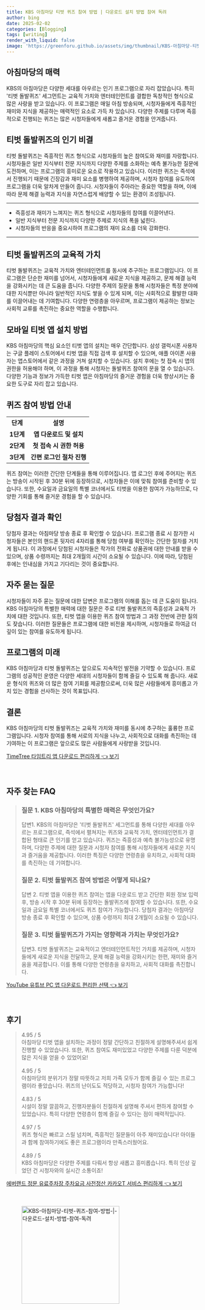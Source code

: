 ```yaml
---
title: KBS 아침마당 티벗 퀴즈 참여 방법 | 다운로드 설치 방법 참여 독려
author: bing
date: 2025-02-02
categories: [Blogging]
tags: [writing]
render_with_liquid: false
image: 'https://greenforu.github.io/assets/img/thumbnail/KBS-아침마당-티벗-퀴즈-참여-방법-|-다운로드-설치-방법-참여-독려.webp'
---
```



<h2 id='아침마당의 매력'>아침마당의 매력</h2>

<p>KBS의 아침마당은 다양한 세대를 아우르는 인기 프로그램으로 자리 잡았습니다. 특히 '티벗 돌발퀴즈' 세그먼트는 교육적 가치와 엔터테인먼트를 결합한 독창적인 형식으로 많은 사랑을 받고 있습니다. 이 프로그램은 매일 아침 방송되며, 시청자들에게 즉흥적인 재미와 지식을 제공하는 매력적인 요소로 가득 차 있습니다. 다양한 주제를 다루며 즉흥적으로 진행되는 퀴즈는 많은 시청자들에게 새롭고 즐거운 경험을 안겨줍니다.</p>

<h2 id='티벗 돌발퀴즈의 인기 비결'>티벗 돌발퀴즈의 인기 비결</h2>

<p>티벗 돌발퀴즈는 즉흥적인 퀴즈 형식으로 시청자들의 높은 참여도와 재미를 자랑합니다. 시청자들은 일반 지식부터 전문 지식까지 다양한 주제를 소화하는 예측 불가능한 질문에 도전하며, 이는 프로그램의 흥미로운 요소로 작용하고 있습니다. 이러한 퀴즈는 즉석에서 진행되기 때문에 긴장감과 재미 요소를 병행하여 제공하며, 시청자 참여를 유도하여 프로그램을 더욱 알차게 만들어 줍니다. 시청자들이 주아라는 중요한 역할을 하며, 이에 따라 문제 해결 능력과 지식을 자연스럽게 배양할 수 있는 환경이 조성됩니다.</p>

<hr />

<ul>
    <li>즉흥성과 재미가 느껴지는 퀴즈 형식으로 시청자들의 참여를 이끌어낸다.</li>
    <li>일반 지식부터 전문 지식까지 다양한 주제로 지식의 폭을 넓힌다.</li>
    <li>시청자들의 반응을 중요시하여 프로그램의 재미 요소를 더욱 강화한다.</li>
</ul>

<hr />

<h2 id='티벗 돌발퀴즈의 교육적 가치'>티벗 돌발퀴즈의 교육적 가치</h2>

<p>티벗 돌발퀴즈는 교육적 가치와 엔터테인먼트를 동시에 추구하는 프로그램입니다. 이 프로그램은 단순한 재미를 넘어서, 시청자들에게 새로운 지식을 제공하고, 문제 해결 능력을 강화시키는 데 큰 도움을 줍니다. 다양한 주제의 질문을 통해 시청자들은 특정 분야에 대한 지식뿐만 아니라 일반적인 지식도 쌓을 수 있게 되며, 이는 사회적으로 활발한 대화를 이끌어내는 데 기여합니다. 다양한 연령층을 아우르며, 프로그램이 제공하는 정보는 사회적 교류를 촉진하는 중요한 역할을 수행합니다.</p>

<h2 id='모바일 티벗 앱 설치 방법'>모바일 티벗 앱 설치 방법</h2>

<p>KBS 아침마당의 핵심 요소인 티벗 앱의 설치는 매우 간단합니다. 삼성 갤럭시폰 사용자는 구글 플레이 스토어에서 티벗 앱을 직접 검색 후 설치할 수 있으며, 애플 아이폰 사용자는 앱스토어에서 같은 과정을 거쳐 설치할 수 있습니다. 설치 후에는 첫 접속 시 앱의 권한을 허용해야 하며, 이 과정을 통해 시청자는 돌발퀴즈 참여의 문을 열 수 있습니다. 다양한 기능과 정보가 가득한 티벗 앱은 아침마당의 즐거운 경험을 더욱 향상시키는 중요한 도구로 자리 잡고 있습니다.</p>

<h2 id='퀴즈 참여 방법 안내'>퀴즈 참여 방법 안내</h2>

<table>
    <tr>
        <td style="text-align: center; height: 17px;"><b>단계</b></td>
        <td style="text-align: center; height: 17px;"><b>설명</b></td>
    </tr>
    <tr>
        <td style="text-align: center; height: 17px;"><b>1단계</b></td>
        <td style="text-align: center; height: 17px;"><b>앱 다운로드 및 설치</b></td>
    </tr>
    <tr>
        <td style="text-align: center; height: 17px;"><b>2단계</b></td>
        <td style="text-align: center; height: 17px;"><b>첫 접속 시 권한 허용</b></td>
    </tr>
    <tr>
        <td style="text-align: center; height: 17px;"><b>3단계</b></td>
        <td style="text-align: center; height: 17px;"><b>간편 로그인 절차 진행</b></td>
    </tr>
</table>

<p>퀴즈 참여는 이러한 간단한 단계들을 통해 이루어집니다. 앱 로그인 후에 주어지는 퀴즈는 방송이 시작된 후 30분 뒤에 등장하므로, 시청자들은 이에 맞춰 참여를 준비할 수 있습니다. 또한, 수요일과 금요일의 특별 코너에서도 티벗을 이용한 참여가 가능하므로, 다양한 기회를 통해 즐거운 경험을 할 수 있습니다.</p>

<h2 id='당첨자 결과 확인'>당첨자 결과 확인</h2>

<p>당첨자 결과는 아침마당 방송 종료 후 확인할 수 있습니다. 프로그램 종료 시 참가한 시청자들은 본인의 핸드폰 뒷자리 4자리를 통해 당첨 여부를 확인하는 간단한 절차를 거치게 됩니다. 이 과정에서 당첨된 시청자들은 작가의 전화로 상품권에 대한 안내를 받을 수 있으며, 상품 수령까지는 최대 2개월의 시간이 소요될 수 있습니다. 이에 따라, 당첨된 후에는 인내심을 가지고 기다리는 것이 중요합니다.</p>

<h2 id='자주 묻는 질문'>자주 묻는 질문</h2>

<p>시청자들이 자주 묻는 질문에 대한 답변은 프로그램의 이해를 돕는 데 큰 도움이 됩니다. KBS 아침마당의 특별한 매력에 대한 질문은 주로 티벗 돌발퀴즈의 즉흥성과 교육적 가치에 대한 것입니다. 또한, 티벗 앱을 이용한 퀴즈 참여 방법과 그 과정 전반에 관한 질의도 잦습니다. 이러한 질문들은 프로그램에 대한 비전을 제시하며, 시청자들로 하여금 더 깊이 있는 참여를 유도하게 됩니다.</p>

<h2 id='프로그램의 미래'>프로그램의 미래</h2>

<p>KBS 아침마당과 티벗 돌발퀴즈는 앞으로도 지속적인 발전을 기약할 수 있습니다. 프로그램의 성공적인 운영은 다양한 세대의 시청자들이 함께 즐길 수 있도록 해 줍니다. 새로운 형식의 퀴즈와 더 많은 참여 기회를 제공함으로써, 더욱 많은 사람들에게 흥미롭고 가치 있는 경험을 선사하는 것이 목표입니다.</p>

<h2 id='결론'>결론</h2>

<p>KBS 아침마당의 티벗 돌발퀴즈는 교육적 가치와 재미를 동시에 추구하는 훌륭한 프로그램입니다. 시청자 참여를 통해 서로의 지식을 나누고, 사회적으로 대화를 촉진하는 데 기여하는 이 프로그램은 앞으로도 많은 사람들에게 사랑받을 것입니다.</p>


<p><a class="click-button" title="TimeTree 타임트리 앱 다운로드 편리하게" href="https://greenforu.github.io/posts/TimeTree-%ED%83%80%EC%9E%84%ED%8A%B8%EB%A6%AC-%EC%95%B1-%EB%8B%A4%EC%9A%B4%EB%A1%9C%EB%93%9C-%ED%8E%B8%EB%A6%AC%ED%95%98%EA%B2%8C/" rel="dofollow">TimeTree 타임트리 앱 다운로드 편리하게 👈 보기</a></p><br>
<h2 id='자주_찾는_FAQ'>자주 찾는 FAQ</h2>
<div itemscope="" itemtype="https://schema.org/FAQPage"> 
<blockquote> 
<div itemscope="" itemprop="mainEntity" itemtype="https://schema.org/Question"> 
<h3 itemprop="name">질문 1. KBS 아침마당의 특별한 매력은 무엇인가요?</h3> 
<div itemscope="" itemprop="acceptedAnswer" itemtype="https://schema.org/Answer"> 
<span itemprop="text"> 
<p>답변1. KBS의 아침마당은 '티벗 돌발퀴즈' 세그먼트를 통해 다양한 세대를 아우르는 프로그램으로, 즉석에서 펼쳐지는 퀴즈와 교육적 가치, 엔터테인먼트가 결합된 형태로 큰 인기를 얻고 있습니다. 퀴즈는 즉흥성과 예측 불가능성으로 유명하며, 다양한 주제에 대한 질문과 시청자 참여를 통해 시청자들에게 새로운 지식과 즐거움을 제공합니다. 이러한 특징은 다양한 연령층을 유치하고, 사회적 대화를 촉진하는 데 기여합니다.</p> 
</span> 
</div> 
</div> 
<div itemscope="" itemprop="mainEntity" itemtype="https://schema.org/Question"> 
<h3 itemprop="name">질문 2. 티벗 돌발퀴즈 참여 방법은 어떻게 되나요?</h3> 
<div itemscope="" itemprop="acceptedAnswer" itemtype="https://schema.org/Answer"> 
<span itemprop="text"> 
<p>답변 2. 티벗 앱을 이용한 퀴즈 참여는 앱을 다운로드 받고 간단한 회원 정보 입력 후, 방송 시작 후 30분 뒤에 등장하는 돌발퀴즈에 참여할 수 있습니다. 또한, 수요일과 금요일 특별 코너에서도 퀴즈 참여가 가능합니다. 당첨자 결과는 아침마당 방송 종료 후 확인할 수 있으며, 상품 수령까지 최대 2개월이 소요될 수 있습니다.</p> 
</span> 
</div> 
</div> 
<div itemscope="" itemprop="mainEntity" itemtype="https://schema.org/Question"> 
<h3 itemprop="name">질문 3. 티벗 돌발퀴즈가 가지는 영향력과 가치는 무엇인가요?</h3> 
<div itemscope="" itemprop="acceptedAnswer" itemtype="https://schema.org/Answer"> 
<span itemprop="text"> 
<p>답변3. 티벗 돌발퀴즈는 교육적이고 엔터테인먼트적인 가치를 제공하며, 시청자들에게 새로운 지식을 전달하고, 문제 해결 능력을 강화시키는 한편, 재미와 즐거움을 제공합니다. 이를 통해 다양한 연령층을 유치하고, 사회적 대화를 촉진합니다.</p> 
</span> 
</div> 
</div> 
</blockquote> 
</div>
<p><a class="click-button" title="YouTube 유튜브 PC 앱 다운로드 편리한 선택" href="https://greenforu.github.io/posts/YouTube-%EC%9C%A0%ED%8A%9C%EB%B8%8C-PC-%EC%95%B1-%EB%8B%A4%EC%9A%B4%EB%A1%9C%EB%93%9C-%ED%8E%B8%EB%A6%AC%ED%95%9C-%EC%84%A0%ED%83%9D/" rel="dofollow">YouTube 유튜브 PC 앱 다운로드 편리한 선택 👈 보기</a></p><br>
<h2 id='후기'>후기</h2>
<div itemscope itemtype="https://schema.org/Product">
  <blockquote>
  <div itemprop="review" itemscope itemtype="https://schema.org/Review">
      <div itemprop="reviewRating" itemscope itemtype="https://schema.org/Rating"> <span itemprop="ratingValue">4.95</span> / <span itemprop="bestRating">5</span> </div>
      <span itemprop="reviewBody">아침마당 티벗 앱을 설치하는 과정이 정말 간단하고 친절하게 설명해주셔서 쉽게 진행할 수 있었습니다. 또한, 퀴즈 참여도 재미있었고 다양한 주제를 다룬 덕분에 많은 지식을 얻을 수 있었어요!</span>
  </div>
  <br>
  <div itemprop="review" itemscope itemtype="https://schema.org/Review">
      <div itemprop="reviewRating" itemscope itemtype="https://schema.org/Rating"> <span itemprop="ratingValue">4.95</span> / <span itemprop="bestRating">5</span> </div>
      <span itemprop="reviewBody">아침마당의 분위기가 정말 따뜻하고 저희 가족 모두가 함께 즐길 수 있는 프로그램이라 좋았습니다. 퀴즈의 난이도도 적당하고, 시청자 참여가 가능합니다!</span>
  </div>
  <br>
  <div itemprop="review" itemscope itemtype="https://schema.org/Review">
      <div itemprop="reviewRating" itemscope itemtype="https://schema.org/Rating"> <span itemprop="ratingValue">4.83</span> / <span itemprop="bestRating">5</span> </div>
      <span itemprop="reviewBody">시설이 정말 깔끔하고, 진행자분들이 친절하게 설명해 주셔서 편하게 참여할 수 있었습니다. 특히 다양한 연령층이 함께 즐길 수 있다는 점이 매력적입니다.</span>
  </div>
  <br>
  <div itemprop="review" itemscope itemtype="https://schema.org/Review">
      <div itemprop="reviewRating" itemscope itemtype="https://schema.org/Rating"> <span itemprop="ratingValue">4.97</span> / <span itemprop="bestRating">5</span> </div>
      <span itemprop="reviewBody">퀴즈 형식은 빠르고 스릴 넘치며, 즉흥적인 질문들이 아주 재미있습니다! 아이들과 함께 참여하기에도 좋은 프로그램이라 만족스러웠어요.</span>
  </div>
  <br>
  <div itemprop="review" itemscope itemtype="https://schema.org/Review">
      <div itemprop="reviewRating" itemscope itemtype="https://schema.org/Rating"> <span itemprop="ratingValue">4.89</span> / <span itemprop="bestRating">5</span> </div>
      <span itemprop="reviewBody">KBS 아침마당은 다양한 주제를 다뤄서 항상 새롭고 흥미롭습니다. 특히 인상 깊었던 건 시청자와의 실시간 소통이죠!</span>
  </div>
</blockquote>
</div>
<p><a class="click-button" title="에버랜드 정문 유료주차장 주차요금 사전정산 카카오T 서비스 편리하게" href="https://greenforu.github.io/posts/%EC%97%90%EB%B2%84%EB%9E%9C%EB%93%9C-%EC%A0%95%EB%AC%B8-%EC%9C%A0%EB%A3%8C%EC%A3%BC%EC%B0%A8%EC%9E%A5-%EC%A3%BC%EC%B0%A8%EC%9A%94%EA%B8%88-%EC%82%AC%EC%A0%84%EC%A0%95%EC%82%B0-%EC%B9%B4%EC%B9%B4%EC%98%A4T-%EC%84%9C%EB%B9%84%EC%8A%A4-%ED%8E%B8%EB%A6%AC%ED%95%98%EA%B2%8C/" rel="dofollow">에버랜드 정문 유료주차장 주차요금 사전정산 카카오T 서비스 편리하게 👈 보기</a></p><br>
<figure class="image"><img src="https://greenforu.github.io/assets/img/thumbnail/KBS-아침마당-티벗-퀴즈-참여-방법-|-다운로드-설치-방법-참여-독려.webp" alt="KBS-아침마당-티벗-퀴즈-참여-방법-|-다운로드-설치-방법-참여-독려" width="256" height="256"></figure>